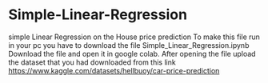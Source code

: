 # Simple-Linear-Regression
simple Linear Regression on the House price prediction
To make this file run in your pc you have to download the file Simple_Linear_Regression.ipynb 
Download the file and open it in google colab.
After opening the file upload the dataset that you had downloaded from this link https://www.kaggle.com/datasets/hellbuoy/car-price-prediction
